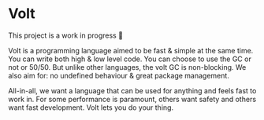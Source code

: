 
# Volt

This project is a work in progress 👏

Volt is a programming language aimed to be fast & simple at the same time. You can write both high & low level code. You can choose to use the GC or not or 50/50. But unlike other languages, the volt GC is non-blocking. We also aim for: no undefined behaviour & great package management.

All-in-all, we want a language that can be used for anything and feels fast to work in. For some performance is paramount, others want safety and others want fast development. Volt lets you do your thing.

